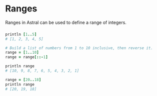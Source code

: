 # Ranges

Ranges in Astral can be used to define a range of integers.

###

```ruby
println [1..5] 
# [1, 2, 3, 4, 5]

# Build a list of numbers from 1 to 10 inclusive, then reverse it.
range = [1..10] 
range = range[::-1]

println range 
# [10, 9, 8, 7, 6, 5, 4, 3, 2, 1]

range = [20..18]
println range
# [20, 19, 18]
```